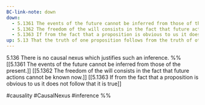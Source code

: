 ```yaml
---
BC-link-note: down
down:
  - 5.1361 The events of the future cannot be inferred from those of the present.
  - 5.1362 The freedom of the will consists in the fact that future actions cannot be known now.
  - 5.1363 If from the fact that a proposition is obvious to us it does not follow that it is true
up: 5.13 That the truth of one proposition follows from the truth of other propositions
---
```

5.136 There is no causal nexus which justifies such an inference.
%%
[[5.1361 The events of the future cannot be inferred from those of the present.]]
[[5.1362 The freedom of the will consists in the fact that future actions cannot be known now.]]
[[5.1363 If from the fact that a proposition is obvious to us it does not follow that it is true]]

#causality #CausalNexus #inference %%